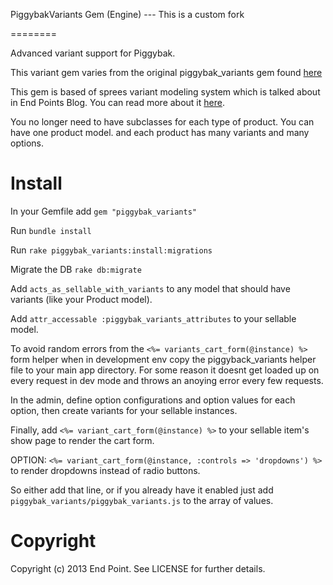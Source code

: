 PiggybakVariants Gem (Engine) --- This is a custom fork

========

Advanced variant support for Piggybak.

This variant gem varies from the original piggybak_variants gem found <a href="https://github.com/piggybak/piggybak_variants">here</a>

This gem is based of sprees variant modeling system which is talked about in End Points Blog. You can read more about it <a href="http://blog.endpoint.com/2012/12/advanced-product-options-variants-in.html">here</a>.

You no longer need to have subclasses for each type of product. You can have one product model. and each product has many variants and many options.

Install
========

In your Gemfile add `gem "piggybak_variants"`

Run `bundle install`

Run `rake piggybak_variants:install:migrations`

Migrate the DB `rake db:migrate`

Add `acts_as_sellable_with_variants` to any model that should have variants (like your Product model). 

Add `attr_accessable :piggybak_variants_attributes` to your sellable model. 

To avoid random errors from the `<%= variants_cart_form(@instance) %>` form helper  when in development env copy the piggyback_variants helper file to your main app directory. For some reason it doesnt get loaded up on every request in dev mode and throws an anoying error every few requests. 

In the admin, define option configurations and option values for each option, then create variants for your sellable instances.

Finally, add `<%= variant_cart_form(@instance) %>` to your sellable item's show page to render the cart form.

OPTION:  `<%= variant_cart_form(@instance, :controls => 'dropdowns') %>` to render dropdowns instead of radio buttons.

So either add that line, or if you already have it enabled just add `piggybak_variants/piggybak_variants.js` to the array of values.


Copyright
========

Copyright (c) 2013 End Point. See LICENSE for further details.
